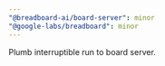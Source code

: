 ```yaml
---
"@breadboard-ai/board-server": minor
"@google-labs/breadboard": minor
---
```


Plumb interruptible run to board server.
